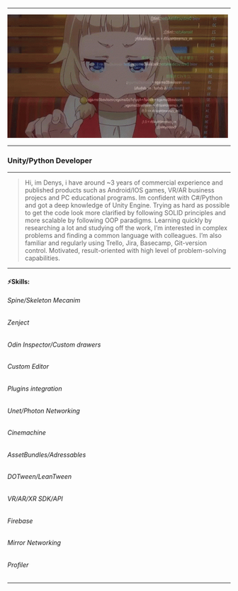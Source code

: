 ___
![literally me doing bugfix routine](__NewGame.gif)
___
### Unity/Python Developer
---
>Hi, im Denys, i have around ~3 years of commercial experience and published products such as Android/IOS games, VR/AR business projecs and PC educational programs. Im confident with C#/Python and got a deep knowledge of Unity Engine. Trying as hard as possible to get the code look more clarified by following SOLID principles and more scalable by following OOP paradigms. Learning quickly by researching a lot and studying off the work, I’m interested in complex problems and finding a common language with colleagues. I’m also familiar and regularly using Trello, Jira, Basecamp, Git-version control. Motivated, result-oriented with high level of problem-solving capabilities.

---
#### ⚡Skills: 
###### Spine/Skeleton Mecanim
###### Zenject
###### Odin Inspector/Custom drawers
###### Custom Editor
###### Plugins integration
###### Unet/Photon Networking
###### Cinemachine
###### AssetBundles/Adressables
###### DOTween/LeanTween
###### VR/AR/XR SDK/API
###### Firebase
###### Mirror Networking
###### Profiler
---
